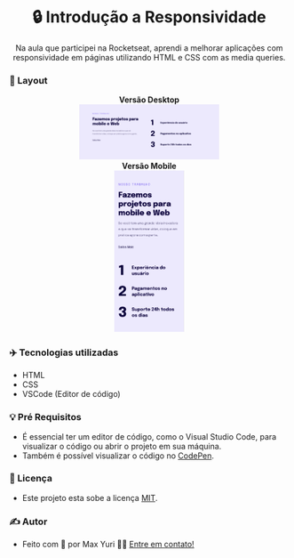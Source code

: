 <h1 align="center"> 
    🔒 Introdução a Responsividade
</h1>
<p align="center">
 Na aula que participei na Rocketseat, aprendi a melhorar aplicações com responsividade em páginas utilizando HTML e CSS com as media queries.
</p>

### 📰 Layout

<p align="center">
  <strong>Versão Desktop</strong>
  <br>
  <img
    alt="Responsividade Page Desktop"
    title="Responsividade Page Desktop"
    src="/Projeto 05 - Introdução à responsividade/images/Desktop.png" width="50%" height="50%"
  />
  <br>
  <strong>Versão Mobile</strong>
  <br>
  <img
    alt="Responsividade Page"
    title="Responsividade Page"
    src="/Projeto 05 - Introdução à responsividade/images/Mobile.png" width="25%" height="25%"
  />
</p>

### ✈️ Tecnologias utilizadas
  - HTML
  - CSS
  - VSCode (Editor de código)
  

### 💡 Pré Requisitos
  - É essencial ter um editor de código, como o Visual Studio Code, para visualizar o código ou abrir o projeto em sua máquina.
  - Também é possível visualizar o código no [CodePen](https://codepen.io/maxyuri13/pen/YzdGXMj). 

### 📝 Licença

- Este projeto esta sobe a licença [MIT](/LICENSE).

### ✍ Autor

- Feito com 💛 por Max Yuri 👋🏽 [Entre em contato!](https://www.linkedin.com/in/maxyuri13/)
